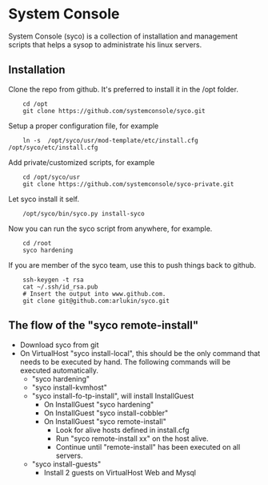 System Console
==============

System Console (syco) is a collection of installation and management
scripts that helps a sysop to administrate his linux servers.

Installation
------------

Clone the repo from github. It's preferred to install it in the /opt folder.

        cd /opt
        git clone https://github.com/systemconsole/syco.git

Setup a proper configuration file, for example

        ln -s  /opt/syco/usr/mod-template/etc/install.cfg /opt/syco/etc/install.cfg

Add private/customized scripts, for example

        cd /opt/syco/usr
        git clone https://github.com/systemconsole/syco-private.git

Let syco install it self.

        /opt/syco/bin/syco.py install-syco

Now you can run the syco script from anywhere, for example.

        cd /root
        syco hardening

If you are member of the syco team, use this to push things back to github.

        ssh-keygen -t rsa
        cat ~/.ssh/id_rsa.pub
        # Insert the output into www.github.com.
        git clone git@github.com:arlukin/syco.git

The flow of the "syco remote-install"
------------------------------------

* Download syco from git
* On VirtualHost "syco install-local", this should be the only command that
  needs to be executed by hand. The following commands will be executed
  automatically.
    * "syco hardening"
    * "syco install-kvmhost"
    * "syco install-fo-tp-install", will install InstallGuest
        * On InstallGuest "syco hardening"
        * On InstallGuest "syco install-cobbler"
        * On InstallGuest "syco remote-install"
            * Look for alive hosts defined in install.cfg
            * Run "syco remote-install xx" on the host alive.
            * Continue until "remote-install" has been executed on all servers.
    * "syco install-guests"
        * Install 2 guests on VirtualHost Web and Mysql



